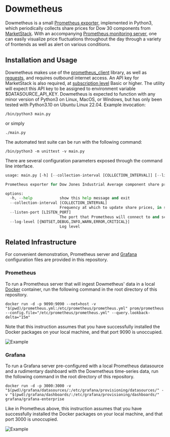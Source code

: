 # Dowmetheus

Dowmetheus is a small [Prometheus exporter](https://prometheus.io/docs/instrumenting/exporters/), implemented in Python3, which periodically collects share prices for Dow 30 components from [MarketStack](https://marketstack.com/documentation). With an accompanying [Prometheus monitoring server](https://prometheus.io), one can easily visualize price fluctuations throughout the day through a variety of frontends as well as alert on various conditions.

## Installation and Usage

Dowmetheus makes use of the [prometheus_client](https://github.com/prometheus/client_python) library, as well as [requests](https://pypi.org/project/requests/), and requires outbound internet access. An API key for MarketStack is also required, at [subscription level](https://marketstack.com/product) Basic or higher. The utility will expect this API key to be assigned to environment variable $DATASOURCE_API_KEY. Dowmetheus is expected to function with any minor version of Python3 on Linux, MacOS, or Windows, but has only been tested with Python3.10 on Ubuntu Linux 22.04. Example invocation:

```/bin/python3 main.py```

or simply

```./main.py```

The automated test suite can be run with the following command:

```/bin/python3 -m unittest -v main.py```

There are several configuration parameters exposed through the command line interface.

```./main.py --help
usage: main.py [-h] [--collection-interval [COLLECTION_INTERVAL]] [--listen-port [LISTEN_PORT]] [--log-level [{NOTSET,DEBUG,INFO,WARN,ERROR,CRITICAL}]]

Prometheus exporter for Dow Jones Industrial Average component share prices

options:
  -h, --help            show this help message and exit
  --collection-interval [COLLECTION_INTERVAL]
                        Frequency at which to update share prices, in seconds
  --listen-port [LISTEN_PORT]
                        The port that Prometheus will connect to and scrape metrics from
  --log-level [{NOTSET,DEBUG,INFO,WARN,ERROR,CRITICAL}]
                        Log level
```

## Related Infrastructure

For convenient demonstration, Prometheus server and [Grafana](https://grafana.com/) configuration files are provided in this repository.

### Prometheus

To run a Prometheus server that will ingest Dowmetheus' data in a local [Docker](https://www.docker.com/) container, run the following command in the root directory of this repository.

```docker run -d -p 9090:9090 --net=host -v "$(pwd)/prometheus.yml:/etc/prometheus/prometheus.yml" prom/prometheus --config.file="/etc/prometheus/prometheus.yml" --query.lookback-delta="15m"```

Note that this instruction assumes that you have successfully installed the Docker packages on your local machine, and that port 9090 is unoccupied.

<img src="https://github.com/pmb311/dowmetheus/blob/master/dowmetheus_prometheus_example.png" align="center" alt="Example"/>

### Grafana

To run a Grafana server pre-configured with a local Prometheus datasource and a rudimentary dashboard with the Dowmetheus time-series data, run the following command in the root directory of this repository.

```docker run -d -p 3000:3000 -v "$(pwd)/grafana/datasources/:/etc/grafana/provisioning/datasources/" -v "$(pwd)/grafana/dashboards/:/etc/grafana/provisioning/dashboards/" grafana/grafana-enterprise```

Like in Prometheus above, this instruction assumes that you have successfully installed the Docker packages on your local machine, and that port 3000 is unoccupied.

<img src="https://github.com/pmb311/dowmetheus/blob/master/dowmetheus_grafana_example.png" align="center" alt="Example"/>
